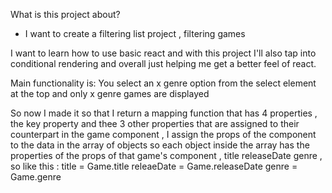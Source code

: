 What is this project about?
 - I want to create a filtering list project , filtering games

I want to learn how to use basic react and with this project I'll also tap into conditional rendering and overall just helping me get a better feel of react.

Main functionality is:
You select an x genre option from the select element at the top and only x genre games are displayed

So now I made it so that I return a mapping function that has 4 properties , the key property and thee 3 other properties that are assigned to their counterpart in the game component , I assign the props of the component to the data in the array of objects so each object inside the array has the properties of the props of that game's component , title releaseDate genre , so like this : title = Game.title releaeDate = Game.releaseDate genre = Game.genre